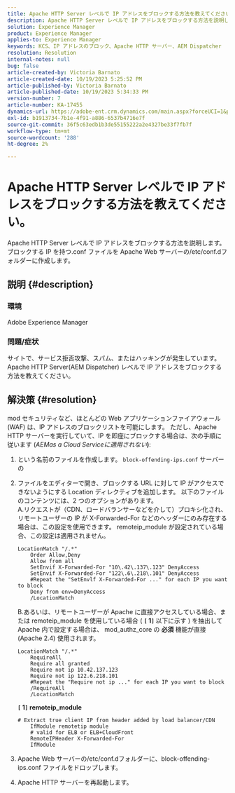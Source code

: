 ```yaml
---
title: Apache HTTP Server レベルで IP アドレスをブロックする方法を教えてください。
description: Apache HTTP Server レベルで IP アドレスをブロックする方法を説明します。
solution: Experience Manager
product: Experience Manager
applies-to: Experience Manager
keywords: KCS、IP アドレスのブロック、Apache HTTP サーバー、AEM Dispatcher
resolution: Resolution
internal-notes: null
bug: false
article-created-by: Victoria Barnato
article-created-date: 10/19/2023 5:25:52 PM
article-published-by: Victoria Barnato
article-published-date: 10/19/2023 5:34:33 PM
version-number: 7
article-number: KA-17455
dynamics-url: https://adobe-ent.crm.dynamics.com/main.aspx?forceUCI=1&pagetype=entityrecord&etn=knowledgearticle&id=9cbb468a-a46e-ee11-8df0-6045bd006793
exl-id: b1913734-7b1e-4f91-a886-6537b4716e7f
source-git-commit: 36f5c63edb1b3de55155222a2e4327be33f7fb7f
workflow-type: tm+mt
source-wordcount: '288'
ht-degree: 2%

---
```


# Apache HTTP Server レベルで IP アドレスをブロックする方法を教えてください。


Apache HTTP Server レベルで IP アドレスをブロックする方法を説明します。 ブロックする IP を持つ.conf ファイルを Apache Web サーバーの/etc/conf.dフォルダーに作成します。

## 説明 {#description}


### <b>環境</b>

Adobe Experience Manager



### <b>問題/症状</b>

サイトで、サービス拒否攻撃、スパム、またはハッキングが発生しています。 Apache HTTP Server(AEM Dispatcher) レベルで IP アドレスをブロックする方法を教えてください。


## 解決策 {#resolution}


mod セキュリティなど、ほとんどの Web アプリケーションファイアウォール (WAF) は、IP アドレスのブロックリストを可能にします。 ただし、Apache HTTP サーバーを実行していて、IP を即座にブロックする場合は、次の手順に従います (*AEMas a Cloud Serviceに適用されない<b>*)</b>:

1. という名前のファイルを作成します。 `block-offending-ips.conf` サーバーの
2. ファイルをエディターで開き、ブロックする URL に対して IP がアクセスできないようにする Location ディレクティブを追加します。 以下のファイルのコンテンツには、2 つのオプションがあります。<br>    A.リクエストが（CDN、ロードバランサーなどを介して）プロキシ化され、リモートユーザーの IP が X-Forwarded-For などのヘッダーにのみ存在する場合は、この設定を使用できます。 remoteip_module が設定されている場合、この設定は適用されません。


   ```
   LocationMatch "/.*"
       Order Allow,Deny
       Allow from all
       SetEnvif X-Forwarded-For "10\.42\.137\.123" DenyAccess
       SetEnvif X-Forwarded-For "122\.6\.218\.101" DenyAccess
       #Repeat the "SetEnvlf X-Forwarded-For ..." for each IP you want to block
       Deny from env=DenyAccess
       /LocationMatch
   ```

   B.あるいは、リモートユーザーが Apache に直接アクセスしている場合、または remoteip_module を使用している場合 ( <b>`[` 1`]` </b> 以下に示す ) を抽出して Apache 内で設定する場合は、 mod_authz_core の <b>必須</b> 機能が直接 (Apache 2.4) 使用されます。


   ```
   LocationMatch "/.*"
       RequireAll
       Require all granted
       Require not ip 10.42.137.123
       Require not ip 122.6.218.101
       #Repeat the "Require not ip ..." for each IP you want to block
       /RequireAll
       /LocationMatch
   ```


   <b>`[` 1`]`  remoteip_module</b>


   ```
   # Extract true client IP from header added by load balancer/CDN
       IfModule remotetip module
       # valid for ELB or ELB+CloudFront
       RemoteIPHeader X-Forwarded-For
       IfModule
   ```


3. Apache Web サーバーの/etc/conf.dフォルダーに、block-offending-ips.conf ファイルをドロップします。
4. Apache HTTP サーバーを再起動します。

